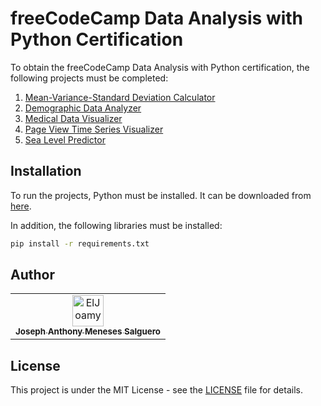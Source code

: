 # freeCodeCamp Data Analysis with Python Certification
To obtain the freeCodeCamp Data Analysis with Python certification, the following projects must be completed:
1. [Mean-Variance-Standard Deviation Calculator](#Mean-Variance-Standard-Deviation-Calculator)
2. [Demographic Data Analyzer](#Demographic-Data-Analyzer)
3. [Medical Data Visualizer](#Medical-Data-Visualizer)
4. [Page View Time Series Visualizer](#Page-View-Time-Series-Visualizer)
5. [Sea Level Predictor](#Sea-Level-Predictor)

## Installation
To run the projects, Python must be installed. It can be downloaded from [here](https://www.python.org/downloads/).

In addition, the following libraries must be installed:
```bash
pip install -r requirements.txt
```

## Author
<table>
<tr>
    <td align="center">
        <a href="https://github.com/ElJoamy">
            <img src="https://avatars.githubusercontent.com/u/68487005?v=4" width="50;" alt="ElJoamy"/>
            <br />
            <sub><b>Joseph Anthony Meneses Salguero</b></sub>
        </a>
    </td>
</table>

## License
This project is under the MIT License - see the [LICENSE](LICENSE) file for details.